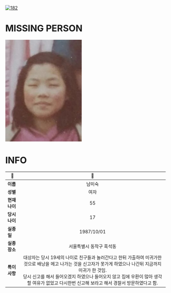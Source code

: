[![182](https://img.shields.io/badge/%EC%8B%A4%EC%A2%85%EC%8B%A0%EA%B3%A0%EB%8A%94%20%EA%B5%AD%EB%B2%88%EC%97%86%EC%9D%B4-182-blue)](http://safe182.go.kr/index.do)

# MISSING PERSON

<img src="./missing_person.jpg">

# INFO

|🔑|💎|
|--|:--:|
|**이름**|남미숙|
|**성별**|여자|
|**현재 나이**|55|
|**당시 나이**|17|
|**실종일**|1987/10/01|
|**실종 장소**|서울특별시 동작구 흑석동 |
|**특이사항**|대상자는 당시 19세의 나이로 친구들과 놀러간다고 한뒤 가출하여 미귀가한 것으로 배낭을 메고 나가는 것을 신고자가 못가게 하였으나 나간뒤 지금까지 미귀가 한 것임.</br>당시 신고를 해서 들어오겠지 하였으나 들어오지 않고 집에 우환이 많아 생각할 여유가 없었고 다시한번 신고해 보라고 해서 경찰서 방문하였다고 함.|
